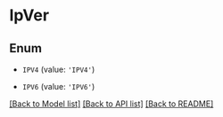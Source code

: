 # IpVer


## Enum

* `IPV4` (value: `'IPV4'`)

* `IPV6` (value: `'IPV6'`)

[[Back to Model list]](../README.md#documentation-for-models) [[Back to API list]](../README.md#documentation-for-api-endpoints) [[Back to README]](../README.md)


